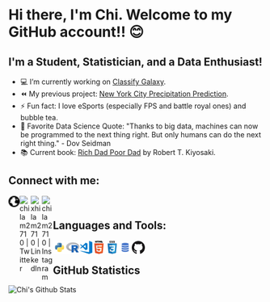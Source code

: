 # Hi there, I'm Chi. Welcome to my GitHub account!! 😊

## I'm a Student, Statistician, and a Data Enthusiast!

- 💻 I’m currently working on [Classify Galaxy](https://github.com/chilam27/Galaxy_Classification).
- ⏪ My previous project: [New York City Precipitation Prediction](https://github.com/chilam27/NYC_Precipitation_Prediction).
- ⚡ Fun fact: I love eSports (especially FPS and battle royal ones) and bubble tea.
- 💬 Favorite Data Science Quote: "Thanks to big data, machines can now be programmed to the next thing right. But only humans can do the next right thing." - Dov Seidman
- 📚 Current book: [Rich Dad Poor Dad](https://www.amazon.com/Rich-Dad-Poor-Teach-Middle/dp/1612680194) by Robert T. Kiyosaki.


## Connect with me:

[<img align="left" alt="codeSTACKr.com" width="22px" src="https://raw.githubusercontent.com/iconic/open-iconic/master/svg/globe.svg" />][website]
[<img align="left" alt="chilam2710 | Twitter" width="22px" src="https://cdn.jsdelivr.net/npm/simple-icons@v3/icons/twitter.svg" />][twitter]
[<img align="left" alt="xhilam2710 | LinkedIn" width="22px" src="https://cdn.jsdelivr.net/npm/simple-icons@v3/icons/linkedin.svg" />][linkedin]
[<img align="left" alt="chilam2710 | Instagram" width="22px" src="https://cdn.jsdelivr.net/npm/simple-icons@v3/icons/instagram.svg" />][instagram]

<br />

## Languages and Tools:

<img align="left" alt="Python" width="26px" src="https://raw.githubusercontent.com/github/explore/80688e429a7d4ef2fca1e82350fe8e3517d3494d/topics/python/python.png" />
<img align="left" alt="R" width="26px" src="https://raw.githubusercontent.com/github/explore/80688e429a7d4ef2fca1e82350fe8e3517d3494d/topics/r/r.png" />
<img align="left" alt="Visual Studio Code" width="26px" src="https://raw.githubusercontent.com/github/explore/80688e429a7d4ef2fca1e82350fe8e3517d3494d/topics/visual-studio-code/visual-studio-code.png" />
<img align="left" alt="HTML5" width="26px" src="https://raw.githubusercontent.com/github/explore/80688e429a7d4ef2fca1e82350fe8e3517d3494d/topics/html/html.png" />
<img align="left" alt="CSS3" width="26px" src="https://raw.githubusercontent.com/github/explore/80688e429a7d4ef2fca1e82350fe8e3517d3494d/topics/css/css.png" />
<img align="left" alt="SQL" width="26px" src="https://raw.githubusercontent.com/github/explore/80688e429a7d4ef2fca1e82350fe8e3517d3494d/topics/sql/sql.png" />
<img align="left" alt="GitHub" width="26px" src="https://raw.githubusercontent.com/github/explore/78df643247d429f6cc873026c0622819ad797942/topics/github/github.png" />

<br />

## GitHub Statistics

  <img align="left" alt="Chi's Github Stats" src="https://github-readme-stats.vercel.app/api?username=chilam27&show_icons=true&hide_border=true" />

[website]: https://chilam27.github.io/Chi_Portfolio/
[twitter]: https://twitter.com/ChiLam2710
[instagram]: https://www.instagram.com/dchi27/
[linkedin]: https://www.linkedin.com/in/chi-dao-lam-0263891a0/
